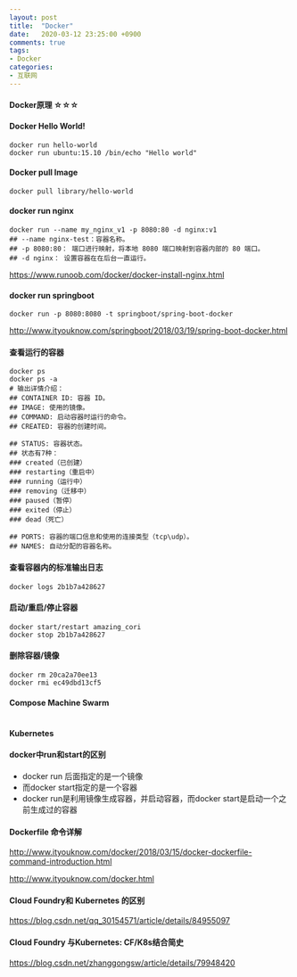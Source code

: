 ```yaml
---
layout: post
title:  "Docker"
date:   2020-03-12 23:25:00 +0900
comments: true
tags:
- Docker
categories:
- 互联网
---
```

#### Docker原理 ☆☆☆

#### Docker Hello World!
```shell
docker run hello-world
docker run ubuntu:15.10 /bin/echo "Hello world"
```
#### Docker pull Image
```shell 
docker pull library/hello-world
```
#### docker run nginx
```shell
docker run --name my_nginx_v1 -p 8080:80 -d nginx:v1
## --name nginx-test：容器名称。
## -p 8080:80： 端口进行映射，将本地 8080 端口映射到容器内部的 80 端口。
## -d nginx： 设置容器在在后台一直运行。
```
<https://www.runoob.com/docker/docker-install-nginx.html>

#### docker run springboot
```shell
docker run -p 8080:8080 -t springboot/spring-boot-docker
```
<http://www.ityouknow.com/springboot/2018/03/19/spring-boot-docker.html>
#### 查看运行的容器
```shell
docker ps
docker ps -a
# 输出详情介绍：
## CONTAINER ID: 容器 ID。
## IMAGE: 使用的镜像。
## COMMAND: 启动容器时运行的命令。
## CREATED: 容器的创建时间。

## STATUS: 容器状态。
## 状态有7种：
### created（已创建）
### restarting（重启中）
### running（运行中）
### removing（迁移中）
### paused（暂停）
### exited（停止）
### dead（死亡）

## PORTS: 容器的端口信息和使用的连接类型（tcp\udp）。
## NAMES: 自动分配的容器名称。
```
#### 查看容器内的标准输出日志
```shell
docker logs 2b1b7a428627
```
#### 启动/重启/停止容器
```shell
docker start/restart amazing_cori
docker stop 2b1b7a428627
```
#### 删除容器/镜像
```shell
docker rm 20ca2a70ee13
docker rmi ec49dbd13cf5
```
#### Compose Machine Swarm
```shell

```
#### Kubernetes
#### docker中run和start的区别
- docker run 后面指定的是一个镜像
- 而docker start指定的是一个容器
- docker run是利用镜像生成容器，并启动容器，而docker start是启动一个之前生成过的容器

#### Dockerfile 命令详解
<http://www.ityouknow.com/docker/2018/03/15/docker-dockerfile-command-introduction.html>

<http://www.ityouknow.com/docker.html>

#### Cloud Foundry和 Kubernetes 的区别
<https://blog.csdn.net/qq_30154571/article/details/84955097>

#### Cloud Foundry 与Kubernetes: CF/K8s结合简史
<https://blog.csdn.net/zhanggongsw/article/details/79948420>



